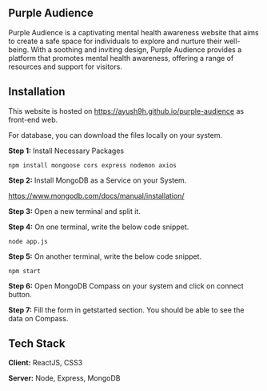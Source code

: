 
## Purple Audience

Purple Audience is a captivating mental health awareness website that aims to create a safe space for individuals to explore and nurture their well-being. With a soothing and inviting design, Purple Audience provides a platform that promotes mental health awareness, offering a range of resources and support for visitors.

## Installation

This website is hosted on https://ayush9h.github.io/purple-audience as front-end web.

For database, you can download the files locally on your system.

**Step 1:** Install Necessary Packages
```
npm install mongoose cors express nodemon axios
```
**Step 2:** Install MongoDB as a Service on your System.

https://www.mongodb.com/docs/manual/installation/

**Step 3:** Open a new terminal and split it.

**Step 4:** On one terminal, write the below code snippet.
```
node app.js
```

**Step 5:** On another terminal, write the below code snippet.
```
npm start
```

**Step 6:** Open MongoDB Compass on your system and click on connect button.

**Step 7:** Fill the form in getstarted section. You should be able to see the data on Compass.


## Tech Stack

**Client:** ReactJS, CSS3

**Server:** Node, Express, MongoDB


